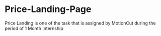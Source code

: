 # Price-Landing-Page
Price Landing is one of the task that is assigned by MotionCut during the period of 1 Month Internship
